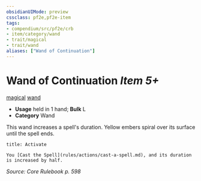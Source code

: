 ```yaml
---
obsidianUIMode: preview
cssclass: pf2e,pf2e-item
tags:
- compendium/src/pf2e/crb
- item/category/wand
- trait/magical
- trait/wand
aliases: ["Wand of Continuation"]
---
```

# Wand of Continuation *Item 5+*  
[magical](rules/traits/magical.md)  [wand](rules/traits/wand.md)  

- **Usage** held in 1 hand; **Bulk** L
- **Category** Wand

This wand increases a spell's duration. Yellow embers spiral over its surface until the spell ends.

```ad-embed-ability
title: Activate

You [Cast the Spell](rules/actions/cast-a-spell.md), and its duration is increased by half.
```

*Source: Core Rulebook p. 598*